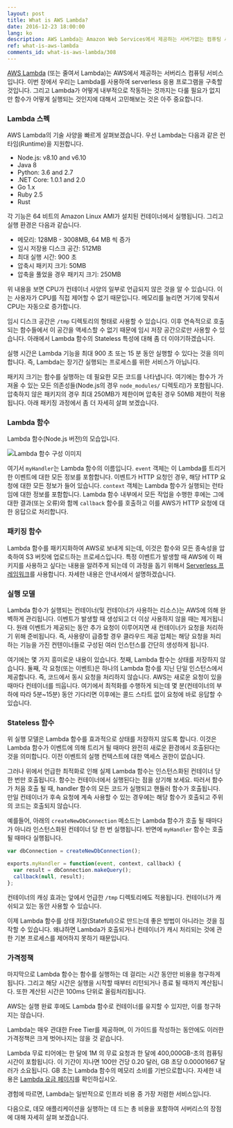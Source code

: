 ```yaml
---
layout: post
title: What is AWS Lambda?
date: 2016-12-23 18:00:00
lang: ko
description: AWS Lambda는 Amazon Web Services에서 제공하는 서버가없는 컴퓨팅 서비스입니다. 이벤트 (예- HTTP 요청)에 응답하도록 요구되는 상태를 저장하지 않는 컨테이너에서 코드 조각 (람다 함수라고 함)을 실행합니다. 기능 실행이 완료되면 컨테이너가 꺼집니다. 사용자는 기능을 실행하는 데 걸리는 시간 동안 만 청구됩니다.
ref: what-is-aws-lambda
comments_id: what-is-aws-lambda/308
---
```


[AWS Lambda](https://aws.amazon.com/lambda/) (또는 줄여서 Lambda)는 AWS에서 제공하는 서버리스 컴퓨팅 서비스입니다. 이번 장에서 우리는 Lambda를 사용하여 serverless 응용 프로그램을 구축할 것입니다. 그리고 Lambda가 어떻게 내부적으로 작동하는 것까지는 다룰 필요가 없지만 함수가 어떻게 실행되는 것인지에 대해서 고민해보는 것은 아주 중요합니다.

### Lambda 스펙 

AWS Lambda의 기술 사양을 빠르게 살펴보겠습니다. 우선 Lambda는 다음과 같은 런타임(Runtime)을 지원합니다.

- Node.js: v8.10 and v6.10
- Java 8
- Python: 3.6 and 2.7
- .NET Core: 1.0.1 and 2.0
- Go 1.x
- Ruby 2.5
- Rust

각 기능은 64 비트의 Amazon Linux AMI가 설치된 컨테이너에서 실행됩니다. 그리고 실행 환경은 다음과 같습니다.

- 메모리: 128MB - 3008MB, 64 MB 씩 증가
- 임시 저장용 디스크 공간: 512MB
- 최대 실행 시간: 900 초 
- 압축시 패키지 크기: 50MB
- 압축을 풀었을 경우 패키지 크기: 250MB

위 내용을 보면 CPU가 컨테이너 사양의 일부로 언급되지 않은 것을 알 수 있습니다. 이는 사용자가 CPU를 직접 제어할 수 없기 때문입니다. 메모리를 늘리면 거기에 맞춰서 CPU는 자동으로 증가합니다.

임시 디스크 공간은 `/tmp` 디렉토리의 형태로 사용할 수 있습니다. 이후 연속적으로 호출되는 함수들에서 이 공간을 액세스할 수 없기 때문에 임시 저장 공간으로만 사용할 수 있습니다. 아래에서 Lambda 함수의 Stateless 특성에 대해 좀 더 이야기하겠습니다.

실행 시간은 Lambda 기능을 최대 900 초 또는 15 분 동안 실행할 수 있다는 것을 의미합니다. 즉, Lambda는 장기간 실행되는 프로세스를 위한 서비스가 아닙니다.

패키지 크기는 함수를 실행하는 데 필요한 모든 코드를 나타냅니다. 여기에는 함수가 가져올 수 있는 모든 의존성들(Node.js의 경우 `node_modules/` 디렉토리)가 포함됩니다. 압축하지 않은 패키지의 경우 최대 250MB가 제한이며 압축된 경우 50MB 제한이 적용됩니다. 아래 패키징 과정에서 좀 더 자세히 살펴 보겠습니다.

### Lambda 함수

Lambda 함수(Node.js 버전)의 모습입니다.


![Lambda 함수 구성 이미지](/assets/anatomy-of-a-lambda-function.png)

여기서 `myHandler`는 Lambda 함수의 이름입니다. `event` 객체는 이 Lambda를 트리거 한 이벤트에 대한 모든 정보를 포함합니다. 이벤트가 HTTP 요청인 경우, 해당 HTTP 요청에 대한 모든 정보가 들어 있습니다. `context` 객체는 Lambda 함수가 실행되는 런타임에 대한 정보를 포함합니다. Lambda 함수 내부에서 모든 작업을 수행한 후에는 그에 대한 결과(또는 오류)와 함께 `callback` 함수를 호출하고 이를 AWS가 HTTP 요청에 대한 응답으로 처리합니다.

### 패키징 함수

Lambda 함수를 패키지화하여 AWS로 보내게 되는데, 이것은 함수와 모든 종속성을 압축하여 S3 버킷에 업로드하는 프로세스입니다. 특정 이벤트가 발생할 때 AWS에 이 패키지를 사용하고 싶다는 내용을 알려주게 되는데 이 과정을 돕기 위해서 [Serverless 프레임워크](https://serverless.com)를 사용합니다. 자세한 내용은 안내서에서 설명하겠습니다.

### 실행 모델 

Lambda 함수가 실행되는 컨테이너(및 컨테이너가 사용하는 리소스)는 AWS에 의해 완벽하게 관리됩니다. 이벤트가 발생할 때 생성되고 더 이상 사용하지 않을 때는 제거됩니다. 원래 이벤트가 제공되는 동안 추가 요청이 이루어지면 새 컨테이너가 요청을 처리하기 위해 준비됩니다. 즉, 사용량이 급증할 경우 클라우드 제공 업체는 해당 요청을 처리하는 기능을 가진 컨텐이너들로 구성된 여러 인스턴스를 간단히 생성하게 됩니다. 

여기에는 몇 가지 흥미로운 내용이 있습니다. 첫째, Lambda 함수는 상태를 저장하지 않습니다. 둘째, 각 요청(또는 이벤트)은 하나의 Lambda 함수를 지닌 단일 인스턴스에서 제공합니다. 즉, 코드에서 동시 요청을 처리하지 않습니다. AWS는 새로운 요청이 있을 때마다 컨테이너를 띄웁니다. 여기에서 최적화를 수행하게 되는데 몇 분(컨테이너의 부하에 따라 5분~15분) 동안 기다리면 이후에는 콜드 스타트 없이 요청에 바로 응답할 수 있습니다.

### Stateless 함수 

위 실행 모델은 Lambda 함수를 효과적으로 상태를 저장하지 않도록 합니다. 이것은 Lambda 함수가 이벤트에 의해 트리거 될 때마다 완전히 새로운 환경에서 호출된다는 것을 의미합니다. 이전 이벤트의 실행 컨텍스트에 대한 액세스 권한이 없습니다.

그러나 위에서 언급한 최적화로 인해 실제 Lambda 함수는 인스턴스화된 컨테이너 당 한 번만 호출됩니다. 함수는 컨테이너에서 실행된다는 점을 상기해 보세요. 따러서 함수가 처음 호출 될 때, handler 함수의 모든 코드가 실행되고 핸들러 함수가 호출됩니다. 만일 컨테이너가 후속 요청에 계속 사용할 수 있는 경우에는 해당 함수가 호출되고 주위의 코드는 호출되지 않습니다.

예를들어, 아래의 `createNewDbConnection` 메소드는 Lambda 함수가 호출 될 때마다가 아니라 인스턴스화된 컨테이너 당 한 번 실행됩니다. 반면에 `myHandler` 함수는 호출 될 때마다 실행됩니다. 


``` javascript
var dbConnection = createNewDbConnection();

exports.myHandler = function(event, context, callback) {
  var result = dbConnection.makeQuery();
  callback(null, result);
};
```

컨테이너의 캐싱 효과는 앞에서 언급한 `/tmp` 디렉토리에도 적용됩니다. 컨테이너가 캐쉬되고 있는 동안 사용할 수 있습니다.

이제 Lambda 함수를 상태 저장(Stateful)으로 만드는데 좋은 방법이 아니라는 것을 짐작할 수 있습니다. 왜냐하면 Lambda가 호출되거나 컨테이너가 캐시 처리되는 것에 관한 기본 프로세스를 제어하지 못하기 때문입니다.


### 가격정책

마지막으로 Lambda 함수는 함수를 실행하는 데 걸리는 시간 동안만 비용을 청구하게 됩니다. 그리고 해당 시간은 실행을 시작할 때부터 리턴되거나 종료 될 때까지 계산됩니다. 또한 계산된 시간은 100ms 단위로 올림처리됩니다.

AWS는 실행 완료 후에도 Lambda 함수로 컨테이너를 유지할 수 있지만, 이를 청구하지는 않습니다.

Lambda는 매우 관대한 Free Tier를 제공하며, 이 가이드를 작성하는 동안에도 이러한 가격정책은 크게 벗어나지는 않을 것 같습니다.

Lambda 무료 티어에는 한 달에 1M 의 무료 요청과 한 달에 400,000GB-초의 컴퓨팅 시간이 포함됩니다. 이 기간이 지나면 100만 건당 0.20 달러, GB 초당 0.00001667 달러가 소요됩니다. GB 초는 Lambda 함수의 메모리 소비를 기반으로합니다. 자세한 내용은 [Lambda 요금 페이지](https://aws.amazon.com/lambda/pricing/)를 확인하십시오.

경험에 따르면, Lambda는 일반적으로 인프라 비용 중 가장 저렴한 서비스입니다.

다음으로, 데모 애플리케이션을 실행하는 데 드는 총 비용을 포함하여 서버리스의 장점에 대해 자세히 살펴 보겠습니다.


